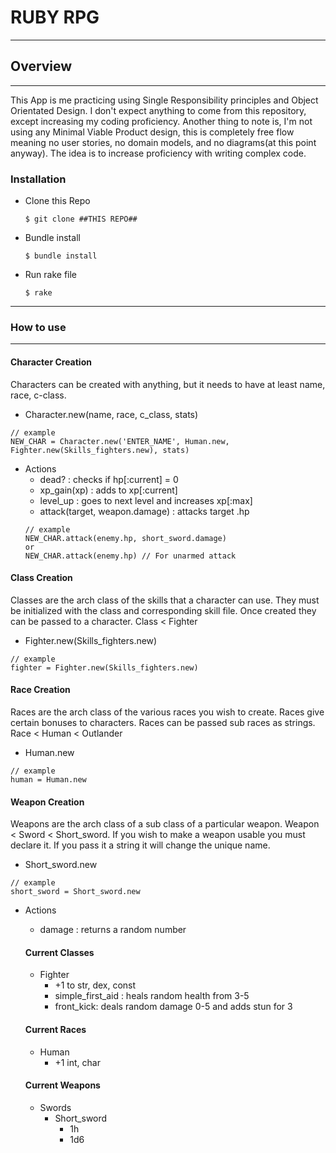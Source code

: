 # RUBY RPG
-----------

## Overview
---
This App is me practicing using Single Responsibility principles and Object Orientated Design. I don't expect anything to come from this repository, except increasing my coding proficiency.
Another thing to note is, I'm not using any Minimal Viable Product
design, this is completely free flow meaning no user stories, no
domain models, and no diagrams(at this point anyway). The idea is to increase proficiency with writing complex code.

### Installation

* Clone this Repo
  ````
  $ git clone ##THIS REPO##
  ````
* Bundle install
  ````
  $ bundle install
  ````
* Run rake file
  ````
  $ rake
  ````
--------------
  ### How to use
---------
  #### Character Creation
  Characters can be created with anything, but it needs to have at least name, race, c-class.

  - Character.new(name, race, c_class, stats)
  ```
  // example
  NEW_CHAR = Character.new('ENTER_NAME', Human.new, Fighter.new(Skills_fighters.new), stats)
  ```
  - Actions
    - dead? : checks if hp[:current] = 0
    - xp_gain(xp) : adds to xp[:current]
    - level_up : goes to next level and increases xp[:max]
    - attack(target, weapon.damage) : attacks target .hp
    ```
    // example
    NEW_CHAR.attack(enemy.hp, short_sword.damage)
    or
    NEW_CHAR.attack(enemy.hp) // For unarmed attack
    ```
  #### Class Creation
  Classes are the arch class of the skills that a character can use. They must be initialized with the class and corresponding skill file. Once created they can be passed to a character. Class < Fighter
  - Fighter.new(Skills_fighters.new)
  ```
  // example
  fighter = Fighter.new(Skills_fighters.new)
  ```
  #### Race Creation
  Races are the arch class of the various races you wish to create. Races give certain bonuses to characters. Races can be passed sub races as strings. Race < Human < Outlander
  - Human.new
  ```
  // example
  human = Human.new
  ```
  #### Weapon Creation
  Weapons are the arch class of a sub class of a particular weapon. Weapon < Sword < Short_sword. If you wish to make a weapon usable you must declare it. If you pass it a string it will change the unique name.
  - Short_sword.new
  ```
  // example
  short_sword = Short_sword.new
  ```
  - Actions
    - damage : returns a random number

    #### Current Classes
    - Fighter
      - +1 to str, dex, const
      - simple_first_aid : heals random health from 3-5
      - front_kick: deals random damage 0-5 and adds stun for 3
    #### Current Races
    - Human
      - +1 int, char
    #### Current Weapons
    - Swords
      - Short_sword
        - 1h
        - 1d6
